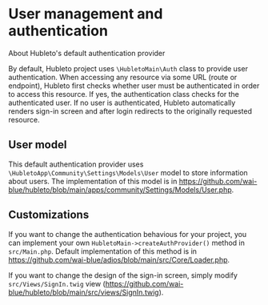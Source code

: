 # User management and authentication

About Hubleto's default authentication provider

By default, Hubleto project uses `\HubletoMain\Auth` class to provide user authentication. When accessing any resource via some URL (route or endpoint), Hubleto first checks whether user must be authenticated in order to access this resource. If yes, the authentication class checks for the authenticated user. If no user is authenticated, Hubleto automatically renders sign-in screen and after login redirects to the originally requested resource.

## User model

This default authentication provider uses `\HubletoApp\Community\Settings\Models\User` model to store information about users. The implementation of this model is in https://github.com/wai-blue/hubleto/blob/main/apps/community/Settings/Models/User.php.

## Customizations

If you want to change the authentication behavious for your project, you can implement your own `HubletoMain->createAuthProvider()` method in `src/Main.php`. Default implementation of this method is in https://github.com/wai-blue/adios/blob/main/src/Core/Loader.php.

If you want to change the design of the sign-in screen, simply modify `src/Views/SignIn.twig` view (https://github.com/wai-blue/hubleto/blob/main/src/views/SignIn.twig).